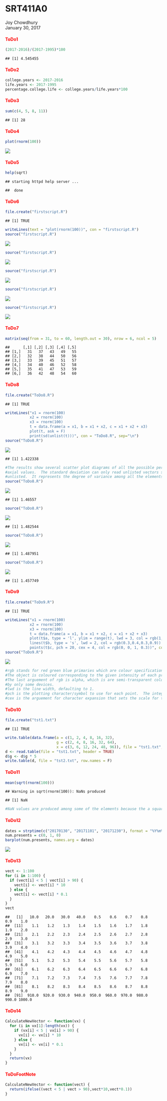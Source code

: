 # SRT411A0
Joy Chowdhury  
January 30, 2017  

<h4 style="color:red;">ToDo1</h4>

```r
(2017-2016)/(2017-1995)*100
```

```
## [1] 4.545455
```

<h4 style="color:red;">ToDo2</h4>

```r
college.years <- 2017-2016
life.years <- 2017-1995
percentage.college.life <- college.years/life.years*100
```

<h4 style="color:red;">ToDo3</h4>

```r
sum(c(4, 5, 8, 11))
```

```
## [1] 28
```

<h4 style="color:red;">ToDo4</h4>

```r
plot(rnorm(100))
```

![](SRT411A0_files/figure-html/unnamed-chunk-4-1.png)<!-- -->

<h4 style="color:red;">ToDo5</h4>

```r
help(sqrt)
```

```
## starting httpd help server ...
```

```
##  done
```

<h4 style="color:red;">ToDo6</h4>

```r
file.create("firstscript.R")
```

```
## [1] TRUE
```

```r
writeLines(text = "plot(rnorm(100))", con = "firstscript.R")
source("firstscript.R")
```

![](SRT411A0_files/figure-html/unnamed-chunk-6-1.png)<!-- -->

```r
source("firstscript.R")
```

![](SRT411A0_files/figure-html/unnamed-chunk-6-2.png)<!-- -->

```r
source("firstscript.R")
```

![](SRT411A0_files/figure-html/unnamed-chunk-6-3.png)<!-- -->

```r
source("firstscript.R")
```

![](SRT411A0_files/figure-html/unnamed-chunk-6-4.png)<!-- -->

```r
source("firstscript.R")
```

![](SRT411A0_files/figure-html/unnamed-chunk-6-5.png)<!-- -->

<h4 style="color:red;">ToDo7</h4>

```r
matrix(seq(from = 31, to = 60, length.out = 30), nrow = 6, ncol = 5)
```

```
##      [,1] [,2] [,3] [,4] [,5]
## [1,]   31   37   43   49   55
## [2,]   32   38   44   50   56
## [3,]   33   39   45   51   57
## [4,]   34   40   46   52   58
## [5,]   35   41   47   53   59
## [6,]   36   42   48   54   60
```

<h4 style="color:red;">ToDo8</h4>

```r
file.create("ToDo8.R")
```

```
## [1] TRUE
```

```r
writeLines("x1 = rnorm(100)
           x2 = rnorm(100)
           x3 = rnorm(100)
           t = data.frame(a = x1, b = x1 + x2, c = x1 + x2 + x3)
           plot(t, ask = F)
           print(sd(unlist(t)))", con = "ToDo8.R", sep="\n")
source("ToDo8.R")
```

![](SRT411A0_files/figure-html/unnamed-chunk-8-1.png)<!-- -->

```
## [1] 1.422338
```

```r
#The results show several scatter plot diagrams of all the possible permutations between the three
#axial values.  The standard deviation can only read unlisted vectors so the data frame must be
#unlisted.  It represents the degree of variance among all the elements in the data frame.
source("ToDo8.R")
```

![](SRT411A0_files/figure-html/unnamed-chunk-8-2.png)<!-- -->

```
## [1] 1.46557
```

```r
source("ToDo8.R")
```

![](SRT411A0_files/figure-html/unnamed-chunk-8-3.png)<!-- -->

```
## [1] 1.482544
```

```r
source("ToDo8.R")
```

![](SRT411A0_files/figure-html/unnamed-chunk-8-4.png)<!-- -->

```
## [1] 1.487951
```

```r
source("ToDo8.R")
```

![](SRT411A0_files/figure-html/unnamed-chunk-8-5.png)<!-- -->

```
## [1] 1.457749
```

<h4 style="color:red;">ToDo9</h4>

```r
file.create("ToDo9.R")
```

```
## [1] TRUE
```

```r
writeLines("x1 = rnorm(100)
           x2 = rnorm(100)
           x3 = rnorm(100)
           t = data.frame(a = x1, b = x1 + x2, c = x1 + x2 + x3)
           plot(t$a, type = 'l', ylim = range(t), lwd = 3, col = rgb(1, 0, 0, 0.3))
           lines(t$b, type = 's', lwd = 2, col = rgb(0.3,0.4,0.3,0.9))
           points(t$c, pch = 20, cex = 4, col = rgb(0, 0, 1, 0.3))", con = "ToDo9.R", sep = "\n")
source("ToDo9.R")
```

![](SRT411A0_files/figure-html/unnamed-chunk-9-1.png)<!-- -->

```r
#rgb stands for red green blue primaries which are colour specifications for a certain object.
#The object is coloured corresponding to the given intensity of each primary.
#The last arguement of rgb is alpha, which is are semi-transparent colours that are supported
#by only some devices.
#lwd is the line width, defaulting to 1.
#pch is the plotting character/symbol to use for each point.  The integer refers to a graphics symbol.
#cex is the arguement for character expansion that sets the scale for the symbol specified by pch.
```

<h4 style="color:red;">ToDo10</h4>

```r
file.create("tst1.txt")
```

```
## [1] TRUE
```

```r
write.table(data.frame(a = c(1, 2, 4, 8, 16, 32), 
                       g = c(2, 4, 8, 16, 32, 64), 
                       x = c(3, 6, 12, 24, 48, 96)), file = "tst1.txt", row.names = F)
d <- read.table(file = "tst1.txt", header = TRUE)
d$g <- d$g * 5
write.table(d, file = "tst2.txt", row.names = F)
```

<h4 style="color:red;">ToDo11</h4>

```r
mean(sqrt(rnorm(100)))
```

```
## Warning in sqrt(rnorm(100)): NaNs produced
```

```
## [1] NaN
```

```r
#NaN values are produced among some of the elements because the a square root of a negative was calculated.
```

<h4 style="color:red;">ToDo12</h4>

```r
dates = strptime(c("20170130", "20171101", "20171230"), format = "%Y%m%d")
num.presents = c(0, 1, 0)
barplot(num.presents, names.arg = dates)
```

![](SRT411A0_files/figure-html/unnamed-chunk-12-1.png)<!-- -->

<h4 style="color:red;">ToDo13</h4>

```r
vect <- 1:100
for (i in 1:100) {
  if (vect[i] < 5 | vect[i] > 90) {
    vect[i] <- vect[i] * 10
  } else {
    vect[i] <- vect[i] * 0.1
  }
}
vect
```

```
##   [1]   10.0   20.0   30.0   40.0    0.5    0.6    0.7    0.8    0.9    1.0
##  [11]    1.1    1.2    1.3    1.4    1.5    1.6    1.7    1.8    1.9    2.0
##  [21]    2.1    2.2    2.3    2.4    2.5    2.6    2.7    2.8    2.9    3.0
##  [31]    3.1    3.2    3.3    3.4    3.5    3.6    3.7    3.8    3.9    4.0
##  [41]    4.1    4.2    4.3    4.4    4.5    4.6    4.7    4.8    4.9    5.0
##  [51]    5.1    5.2    5.3    5.4    5.5    5.6    5.7    5.8    5.9    6.0
##  [61]    6.1    6.2    6.3    6.4    6.5    6.6    6.7    6.8    6.9    7.0
##  [71]    7.1    7.2    7.3    7.4    7.5    7.6    7.7    7.8    7.9    8.0
##  [81]    8.1    8.2    8.3    8.4    8.5    8.6    8.7    8.8    8.9    9.0
##  [91]  910.0  920.0  930.0  940.0  950.0  960.0  970.0  980.0  990.0 1000.0
```

<h4 style="color:red;">ToDo14</h4>

```r
CalculateNewVector <- function(vx) {
  for (i in vx[1]:length(vx)) {
    if (vx[i] < 5 | vx[i] > 90) {
      vx[i] <- vx[i] * 10
    } else {
      vx[i] <- vx[i] * 0.1
    }
  }
  return(vx)
}
```

<h4 style="color:red;">ToDoFootNote</h4>

```r
CalculateNewVector <- function(vect) {
  return(ifelse((vect < 5 | vect > 90),vect*10,vect*0.1))
}
```
